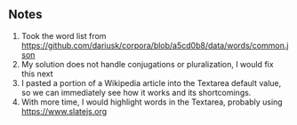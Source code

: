 ## Notes

1. Took the word list from https://github.com/dariusk/corpora/blob/a5cd0b8/data/words/common.json
2. My solution does not handle conjugations or pluralization, I would fix this next
3. I pasted a portion of a Wikipedia article into the Textarea default value, so we can immediately see how it works and its shortcomings.
4. With more time, I would highlight words in the Textarea, probably using https://www.slatejs.org
